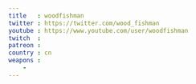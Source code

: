 ```yaml
---
title   : woodfishman
twitter : https://twitter.com/wood_fishman
youtube : https://www.youtube.com/user/woodfishman
twitch  : 
patreon : 
country : cn
weapons :
    - 
---
```


